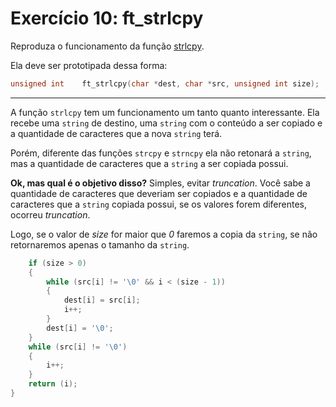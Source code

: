 # Exercício 10: ft_strlcpy

Reproduza o funcionamento da função [strlcpy](https://man7.org/linux/man-pages/man7/string_copying.7.html).

Ela deve ser prototipada dessa forma:

```c
unsigned int    ft_strlcpy(char *dest, char *src, unsigned int size);
```

---

A função `strlcpy` tem um funcionamento um tanto quanto interessante. Ela recebe uma `string` de destino, uma `string` com o conteúdo a ser copiado e a quantidade de caracteres que a nova `string` terá.

Porém, diferente das funções `strcpy` e `strncpy` ela não retonará a `string`, mas a quantidade de caracteres que a `string` a ser copiada possui.

**Ok, mas qual é o objetivo disso?** Simples, evitar _truncation_. Você sabe a quantidade de caracteres que deveriam ser copiados e a quantidade de caracteres que a `string` copiada possui, se os valores forem diferentes, ocorreu _truncation_.

Logo, se o valor de _size_ for maior que _0_ faremos a copia da `string`, se não retornaremos apenas o tamanho da `string`.

```c
    if (size > 0)
    {
        while (src[i] != '\0' && i < (size - 1))
        {
            dest[i] = src[i];
            i++;
        }
        dest[i] = '\0';
    }
    while (src[i] != '\0')
    {
        i++;
    }
    return (i);
}
```
